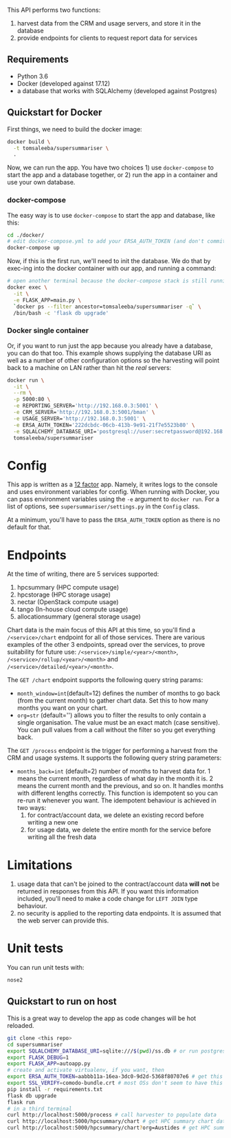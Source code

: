 This API performs two functions:
 1. harvest data from the CRM and usage servers, and store it in the database
 1. provide endpoints for clients to request report data for services

## Requirements
 - Python 3.6
 - Docker (developed against 17.12)
 - a database that works with SQLAlchemy (developed against Postgres)

## Quickstart for Docker
First things, we need to build the docker image:
```bash
docker build \
  -t tomsaleeba/supersummariser \
  .
```

Now, we can run the app. You have two choices 1) use `docker-compose` to start the app and a database together, or 2) run the app in a container and use your own database.

### docker-compose
The easy way is to use `docker-compose` to start the app and database, like this:
```bash
cd ./docker/
# edit docker-compose.yml to add your ERSA_AUTH_TOKEN (and don't commit)
docker-compose up
```

Now, if this is the first run, we'll need to init the database. We do that by exec-ing into the docker container with our app, and running a command:
```bash
# open another terminal because the docker-compose stack is still running in the other one
docker exec \
  -it \
  -e FLASK_APP=main.py \
  `docker ps --filter ancestor=tomsaleeba/supersummariser -q` \
  /bin/bash -c 'flask db upgrade'
```

### Docker single container
Or, if you want to run just the app because you already have a database, you can do that too. This example shows supplying the database URI as well as a number of other configuration options so the harvesting will point back to a machine on LAN rather than hit the *real* servers:
```bash
docker run \
  -it \
  --rm \
  -p 5000:80 \
  -e REPORTING_SERVER='http://192.168.0.3:5001' \
  -e CRM_SERVER='http://192.168.0.3:5001/bman' \
  -e USAGE_SERVER='http://192.168.0.3:5001' \
  -e ERSA_AUTH_TOKEN='222dcbdc-06cb-413b-9e91-21f7e5523b80' \
  -e SQLALCHEMY_DATABASE_URI='postgresql://user:secretpassword@192.168.0.3/custom_db'
  tomsaleeba/supersummariser
```

# Config
This app is written as a [12 factor](https://12factor.net/) app. Namely, it writes logs to the console and uses environment variables for config. When running with Docker, you can pass environment variables using the `-e` argument to `docker run`. For a list of options, see `supersummariser/settings.py` in the `Config` class.

At a minimum, you'll have to pass the `ERSA_AUTH_TOKEN` option as there is no default for that.

# Endpoints
At the time of writing, there are 5 services supported:
 1. hpcsummary (HPC compute usage)
 1. hpcstorage (HPC storage usage)
 1. nectar (OpenStack compute usage)
 1. tango (In-house cloud compute usage)
 1. allocationsummary (general storage usage)

Chart data is the main focus of this API at this time, so you'll find a `/<service>/chart` endpoint for all of those services. There are various examples of the other 3 endpoints, spread over the services, to prove suitability for future use: `/<service>/simple/<year>/<month>`, `/<service>/rollup/<year>/<month>` and `/<service>/detailed/<year>/<month>`.

The `GET /chart` endpoint supports the following query string params:
 - `month_window=int`(default=12) defines the number of months to go back (from the current month) to gather chart data. Set this to how many months you want on your chart.
 - `org=str` (default='') allows you to filter the results to only contain a single organisation. The value must be an exact match (case sensitive). You can pull values from a call without the filter so you get everything back.

The `GET /process` endpoint is the trigger for performing a harvest from the CRM and usage systems. It supports the following query string parameters:
 - `months_back=int` (default=2) number of months to harvest data for. 1 means the current month, regardless of what day in the month it is. 2 means the current month and the previous, and so on. It handles months with different lengths correctly. This function is idempotent so you can re-run it whenever you want. The idempotent behaviour is achieved in two ways:
   1. for contract/account data, we delete an existing record before writing a new one
   1. for usage data, we delete the entire month for the service before writing all the fresh data

# Limitations
 1. usage data that can't be joined to the contract/account data **will not** be returned in responses from this API. If you want this information included, you'll need to make a code change for `LEFT JOIN` type behaviour.
 1. no security is applied to the reporting data endpoints. It is assumed that the web server can provide this.

# Unit tests
You can run unit tests with:
```bash
nose2
```

## Quickstart to run on host
This is a great way to develop the app as code changes will be hot reloaded.
```bash
git clone <this repo>
cd supersummariser
export SQLALCHEMY_DATABASE_URI=sqlite:///$(pwd)/ss.db # or run postgres with ./docker/pg_db/run-postgres.sh
export FLASK_DEBUG=1
export FLASK_APP=autoapp.py
# create and activate virtualenv, if you want, then
export ERSA_AUTH_TOKEN=aabbb11a-16ea-3dc0-9d2d-5368f80707e6 # get this value from sessionStorage['secret'] in the reporting portal
export SSL_VERIFY=comodo-bundle.crt # most OSs don't seem to have this root built-in
pip install -r requirements.txt
flask db upgrade
flask run
# in a third terminal
curl http://localhost:5000/process # call harvester to populate data
curl http://localhost:5000/hpcsummary/chart # get HPC summary chart data for all orgs
curl http://localhost:5000/hpcsummary/chart?org=Austides # get HPC summary chart data for one org
```
